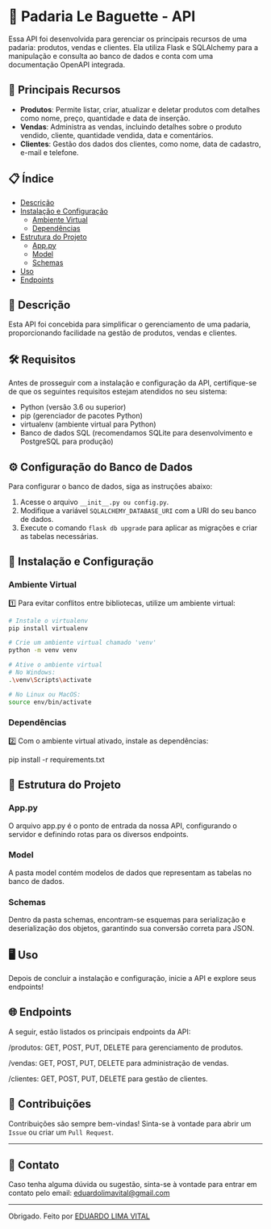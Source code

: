# 🥖 Padaria Le Baguette - API

Essa API foi desenvolvida para gerenciar os principais recursos de uma padaria: produtos, vendas e clientes. Ela utiliza Flask e SQLAlchemy para a manipulação e consulta ao banco de dados e conta com uma documentação OpenAPI integrada.

## 📜 Principais Recursos

- **Produtos**: Permite listar, criar, atualizar e deletar produtos com detalhes como nome, preço, quantidade e data de inserção.
- **Vendas**: Administra as vendas, incluindo detalhes sobre o produto vendido, cliente, quantidade vendida, data e comentários.
- **Clientes**: Gestão dos dados dos clientes, como nome, data de cadastro, e-mail e telefone.

## 📋 Índice

- [Descrição](#descrição)
- [Instalação e Configuração](#instalação-e-configuração)
  - [Ambiente Virtual](#ambiente-virtual)
  - [Dependências](#dependências)
- [Estrutura do Projeto](#estrutura-do-projeto)
  - [App.py](#apppy)
  - [Model](#model)
  - [Schemas](#schemas)
- [Uso](#uso)
- [Endpoints](#endpoints)

## 📜 Descrição

Esta API foi concebida para simplificar o gerenciamento de uma padaria, proporcionando facilidade na gestão de produtos, vendas e clientes.

## 🛠️ Requisitos

Antes de prosseguir com a instalação e configuração da API, certifique-se de que os seguintes requisitos estejam atendidos no seu sistema:

- Python (versão 3.6 ou superior)
- pip (gerenciador de pacotes Python)
- virtualenv (ambiente virtual para Python)
- Banco de dados SQL (recomendamos SQLite para desenvolvimento e PostgreSQL para produção)

## ⚙️ Configuração do Banco de Dados

Para configurar o banco de dados, siga as instruções abaixo:

1. Acesse o arquivo `__init__.py ou config.py`.
2. Modifique a variável `SQLALCHEMY_DATABASE_URI` com a URI do seu banco de dados.
3. Execute o comando `flask db upgrade` para aplicar as migrações e criar as tabelas necessárias.


## 🚀 Instalação e Configuração

### Ambiente Virtual

1️⃣ Para evitar conflitos entre bibliotecas, utilize um ambiente virtual:

```bash
# Instale o virtualenv
pip install virtualenv

# Crie um ambiente virtual chamado 'venv'
python -m venv venv

# Ative o ambiente virtual
# No Windows:
.\venv\Scripts\activate

# No Linux ou MacOS:
source env/bin/activate

```

### Dependências
2️⃣ Com o ambiente virtual ativado, instale as dependências:

pip install -r requirements.txt


## 📂 Estrutura do Projeto

### App.py
O arquivo app.py é o ponto de entrada da nossa API, configurando o servidor e definindo rotas para os diversos endpoints.

### Model
A pasta model contém modelos de dados que representam as tabelas no banco de dados.

### Schemas
Dentro da pasta schemas, encontram-se esquemas para serialização e deserialização dos objetos, garantindo sua conversão correta para JSON.

## 🖥 Uso
Depois de concluir a instalação e configuração, inicie a API e explore seus endpoints!

## 🌐 Endpoints
A seguir, estão listados os principais endpoints da API:

/produtos: GET, POST, PUT, DELETE para gerenciamento de produtos.

/vendas: GET, POST, PUT, DELETE para administração de vendas.

/clientes: GET, POST, PUT, DELETE para gestão de clientes.

## 🤝 Contribuições

Contribuições são sempre bem-vindas! Sinta-se à vontade para abrir um `Issue` ou criar um `Pull Request`.

---

## 📧 Contato

Caso tenha alguma dúvida ou sugestão, sinta-se à vontade para entrar em contato pelo email: eduardolimavital@gmail.com

---

Obrigado.
Feito por [EDUARDO LIMA VITAL](https://github.com/vitaledu)

